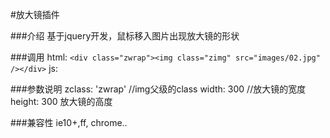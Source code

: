 #放大镜插件

###介绍
基于jquery开发，鼠标移入图片出现放大镜的形状

###调用
html:
     `<div class="zwrap"><img class="zimg" src="images/02.jpg" /></div>`
js:
     <script src="http://libs.baidu.com/jquery/1.9.0/jquery.js"></script>
     <script src="zmagnifier.js"></script>
     <script>
     `zConfig({
          zclass: 'zwrap',
          width: 300,
          height: 300
     });`
     </script>

###参数说明
  zclass: 'zwrap'   //img父级的class
  width: 300    //放大镜的宽度
  height: 300   放大镜的高度
  
###兼容性
  ie10+,ff, chrome..

